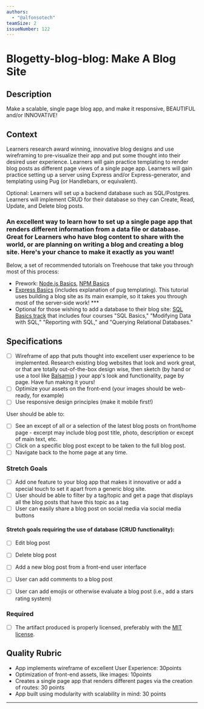 ```yaml
---
authors:
  - "@alfonsotech"
teamSize: 2
issueNumber: 122
---
```


# Blogetty-blog-blog: Make A Blog Site

## Description
Make a scalable, single page blog app, and make it responsive, BEAUTIFUL and/or INNOVATIVE!

## Context
Learners research award winning, innovative blog designs and use wireframing to pre-visualize their app and put some thought into their desired user experience.  Learners will gain practice templating to render blog posts as different page views of a single page app. Learners will gain practice setting up a server using Express and/or Express-generator, and templating using Pug (or Handlebars, or equivalent). 

Optional: Learners will set up a backend database such as SQL/Postgres. Learners will implement CRUD for their database so they can Create, Read, Update, and Delete blog posts.

### An excellent way to learn how to set up a single page app that renders different information from a data file or database. Great for Learners who have blog content to share with the world, or are planning on writing a blog and creating a blog site. Here's your chance to make it exactly as you want!

Below, a set of recommended tutorials on Treehouse that take you through most of this process:
* Prework: [Node.js Basics](https://teamtreehouse.com/library/nodejs-basics), [NPM Basics](https://teamtreehouse.com/library/npm-basics)
* [Express Basics](https://teamtreehouse.com/library/express-basics) (includes explanation of pug templating). This tutorial uses building a blog site as its main example, so it takes you through most of the server-side work! ***
* Optional for those wishing to add a database to their blog site: [SQL Basics track](https://teamtreehouse.com/tracks/learn-sql) that includes four courses "SQL Basics," "Modifying Data with SQL,"  "Reporting with SQL," and "Querying Relational Databases."

## Specifications
- [ ] Wireframe of app that puts thought into excellent user experience to be implemented. Research existing blog websites that look and work great, or that are totally out-of-the-box design wise, then sketch (by hand or use a tool like [Balsamiq](https://balsamiq.com/) ) your app's look and functionality, page by page. Have fun making it yours!
- [ ] Optimize your assets on the front-end (your images should be web-ready, for example)
- [ ] Use responsive design principles (make it mobile first!)

User should be able to:
- [ ] See an except of all or a selection of the latest blog posts on front/home page - excerpt may include blog post title, photo, description or except of main text, etc.
- [ ] Click on a specific blog post except to be taken to the full blog post.
- [ ] Navigate back to the home page at any time.

### Stretch Goals
- [ ] Add one feature to your blog app that makes it innovative or add a special touch to set it apart from a generic blog site.
- [ ] User should be able to filter by a tag/topic and get a page that displays all the blog posts that have this topic as a tag
- [ ] User can easily share a blog post on social media via social media buttons
#### Stretch goals requiring the use of database (CRUD functionality):
- [ ] Edit blog post 
- [ ] Delete blog post 
- [ ] Add a new blog post from a front-end user interface 
- [ ] User can add comments to a blog post 
- [ ] User can add emojis or otherwise evaluate a blog post (i.e., add a stars rating system)


### Required
- [ ] The artifact produced is properly licensed, preferably with the [MIT license][mit-license].

## Quality Rubric
- App implements wireframe of excellent User Experience: 30points
- Optimization of front-end assets, like images: 10points
- Creates a single page app that renders different pages via the creation of routes: 30 points
- App built using modularity with scalability in mind: 30 points



---






[mit-license]: https://opensource.org/licenses/MIT
